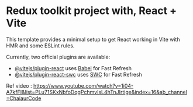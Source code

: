 # Redux toolkit project with, React + Vite 

This template provides a minimal setup to get React working in Vite with HMR and some ESLint rules.

Currently, two official plugins are available:

- [@vitejs/plugin-react](https://github.com/vitejs/vite-plugin-react/blob/main/packages/plugin-react/README.md) uses [Babel](https://babeljs.io/) for Fast Refresh
- [@vitejs/plugin-react-swc](https://github.com/vitejs/vite-plugin-react-swc) uses [SWC](https://swc.rs/) for Fast Refresh

Ref video : https://www.youtube.com/watch?v=1i04-A7kfFI&list=PLu71SKxNbfoDqgPchmvIsL4hTnJIrtige&index=16&ab_channel=ChaiaurCode